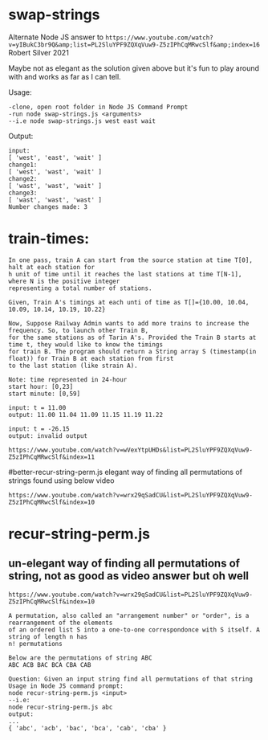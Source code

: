 # swap-strings
Alternate Node JS answer to 
```https://www.youtube.com/watch?v=yIBukC3br9Q&amp;list=PL2SluYPF9ZQXqVuw9-Z5zIPhCqMRwcSlf&amp;index=16```
Robert Silver 2021

Maybe not as elegant as the solution given above but it's fun to play around with and works as far as I can tell.

Usage:
```
-clone, open root folder in Node JS Command Prompt
-run node swap-strings.js <arguments>
--i.e node swap-strings.js west east wait
```

Output:
```
input:
[ 'west', 'east', 'wait' ]
change1:
[ 'west', 'wast', 'wait' ]
change2:
[ 'wast', 'wast', 'wait' ]
change3:
[ 'wast', 'wast', 'wast' ]
Number changes made: 3
```

# train-times:
```
In one pass, train A can start from the source station at time T[0], halt at each station for
h unit of time until it reaches the last stations at time T[N-1], where N is the positive integer
representing a total number of stations.

Given, Train A's timings at each unti of time as T[]={10.00, 10.04, 10.09, 10.14, 10.19, 10.22}

Now, Suppose Railway Admin wants to add more trains to increase the frequency. So, to launch other Train B,
for the same stations as of Tarin A's. Provided the Train B starts at time t, they would like to know the timings
for train B. The program should return a String array S (timestamp(in float)) for Train B at each station from first
to the last station (like strain A).

Note: time represented in 24-hour
start hour: [0,23]
start minute: [0,59]

input: t = 11.00
output: 11.00 11.04 11.09 11.15 11.19 11.22

input: t = -26.15
output: invalid output

https://www.youtube.com/watch?v=wVexYtpUHDs&list=PL2SluYPF9ZQXqVuw9-Z5zIPhCqMRwcSlf&index=11
```
#better-recur-string-perm.js
elegant way of finding all permutations of strings found using below video

```https://www.youtube.com/watch?v=wrx29qSadCU&list=PL2SluYPF9ZQXqVuw9-Z5zIPhCqMRwcSlf&index=10```
# recur-string-perm.js
## un-elegant way of finding all permutations of string, not as good as video answer but oh well

```https://www.youtube.com/watch?v=wrx29qSadCU&list=PL2SluYPF9ZQXqVuw9-Z5zIPhCqMRwcSlf&index=10```

```
A permutation, also called an "arrangement number" or "order", is a rearrangement of the elements
of an ordered list S into a one-to-one correspondonce with S itself. A string of length n has
n! permutations

Below are the permutations of string ABC
ABC ACB BAC BCA CBA CAB

Question: Given an input string find all permutations of that string
Usage in Node JS command prompt: 
node recur-string-perm.js <input>
--i.e: 
node recur-string-perm.js abc
output:
...
{ 'abc', 'acb', 'bac', 'bca', 'cab', 'cba' }
```



